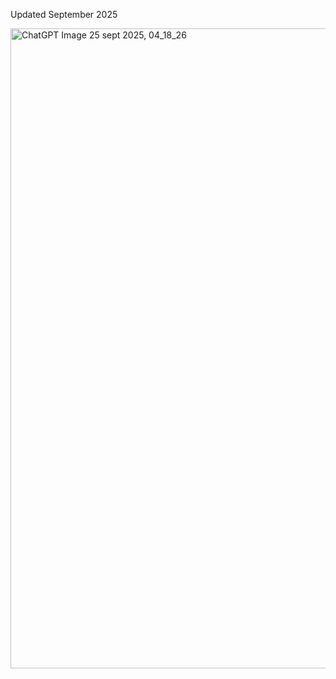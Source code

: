 Updated September 2025

<img width="1024" height="1024" alt="ChatGPT Image 25 sept  2025, 04_18_26" src="https://github.com/user-attachments/assets/2e2ccaee-a1b5-4d9a-b302-6e8f8d942625" />
